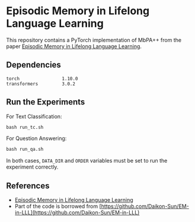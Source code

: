 # Episodic Memory in Lifelong Language Learning

This repository contains a PyTorch implementation of MbPA++ from the paper [Episodic Memory in Lifelong Language Learning](https://arxiv.org/abs/1906.01076).

## Dependencies
```
torch                1.10.0
transformers         3.0.2
```

## Run the Experiments
For Text Classification:
```python
bash run_tc.sh
```

For Question Answering:
```python
bash run_qa.sh
```

In both cases, `DATA_DIR` and `ORDER` variables must be set to run the experiment correctly.

## References
* [Episodic Memory in Lifelong Language Learning](https://arxiv.org/abs/1906.01076)
* Part of the code is borrowed from [https://github.com/Daikon-Sun/EM-in-LLL](https://github.com/Daikon-Sun/EM-in-LLL)

